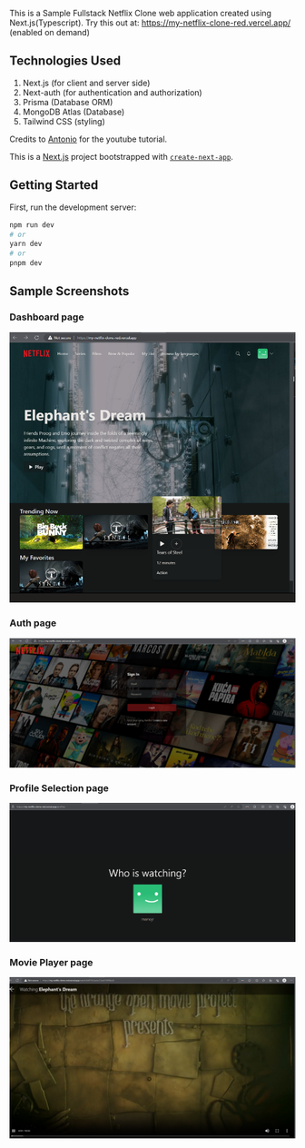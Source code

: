 This is a Sample Fullstack Netflix Clone web application created using Next.js(Typescript).
Try this out at: https://my-netflix-clone-red.vercel.app/ (enabled on demand)

## Technologies Used

1. Next.js (for client and server side)
2. Next-auth (for authentication and authorization)
3. Prisma (Database ORM)
4. MongoDB Atlas (Database)
5. Tailwind CSS (styling)

Credits to [Antonio](https://www.youtube.com/@codewithantonio) for the youtube tutorial.

This is a [Next.js](https://nextjs.org/) project bootstrapped with [`create-next-app`](https://github.com/vercel/next.js/tree/canary/packages/create-next-app).

## Getting Started

First, run the development server:

```bash
npm run dev
# or
yarn dev
# or
pnpm dev
```

## Sample Screenshots

### Dashboard page

![Alt text](image.png)

### Auth page

![Alt text](image-1.png)

### Profile Selection page

![Alt text](image-2.png)

### Movie Player page

![Alt text](image-3.png)
